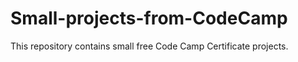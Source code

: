 # Small-projects-from-CodeCamp

This repository contains small free Code Camp Certificate projects.
